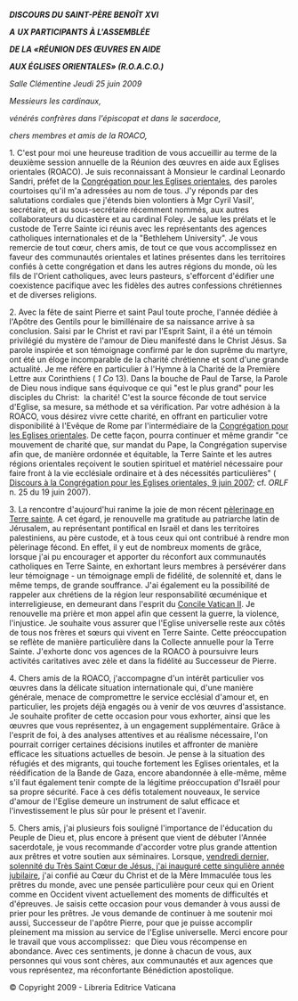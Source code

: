 ***DISCOURS DU SAINT-PÈRE BENOÎT XVI***

***A** **UX PARTICIPANTS À L'ASSEMBLÉE***

***DE LA «RÉUNION DES ŒUVRES EN AIDE***

***AUX ÉGLISES ORIENTALES» (R.O.A.C.O.)***

*Salle Clémentine* *Jeudi 25 juin 2009*

*Messieurs les cardinaux,*

*vénérés confrères dans l'épiscopat et dans le sacerdoce,*

*chers membres et amis de la ROACO,*

1. C'est pour moi une heureuse tradition de vous accueillir au terme de la deuxième session annuelle de la Réunion des œuvres en aide aux Eglises orientales (ROACO). Je suis reconnaissant à Monsieur le cardinal Leonardo Sandri, préfet de la [Congrégation pour les Eglises orientales](http://www.vatican.va/roman_curia/congregations/orientchurch/index_fr.htm), des paroles courtoises qu'il m'a adressées au nom de tous. J'y réponds par des salutations cordiales que j'étends bien volontiers à Mgr Cyril Vasil', secrétaire, et au sous-secrétaire récemment nommés, aux autres collaborateurs du dicastère et au cardinal Foley. Je salue les prélats et le custode de Terre Sainte ici réunis avec les représentants des agences catholiques internationales et de la "Bethlehem University". Je vous remercie de tout cœur, chers amis, de tout ce que vous accomplissez en faveur des communautés orientales et latines présentes dans les territoires confiés à cette congrégation et dans les autres régions du monde, où les fils de l'Orient catholiques, avec leurs pasteurs, s'efforcent d'édifier une coexistence pacifique avec les fidèles des autres confessions chrétiennes et de diverses religions.

2. Avec la fête de saint Pierre et saint Paul toute proche, l'année dédiée à l'Apôtre des Gentils pour le bimillénaire de sa naissance arrive à sa conclusion. Saisi par le Christ et ravi par l'Esprit Saint, il a été un témoin privilégié du mystère de l'amour de Dieu manifesté dans le Christ Jésus. Sa parole inspirée et son témoignage confirmé par le don suprême du martyre, ont été un éloge incomparable de la charité chrétienne et sont d'une grande actualité. Je me réfère en particulier à l'Hymne à la Charité de la Première Lettre aux Corinthiens ( *1 Co* 13). Dans la bouche de Paul de Tarse, la Parole de Dieu nous indique sans équivoque ce qui "est le plus grand" pour les disciples du Christ:  la charité! C'est la source féconde de tout service d'Eglise, sa mesure, sa méthode et sa vérification. Par votre adhésion à la ROACO, vous désirez vivre cette charité, en offrant en particulier votre disponibilité à l'Evêque de Rome par l'intermédiaire de la [Congrégation pour les Eglises orientales](http://www.vatican.va/roman_curia/congregations/orientchurch/index_fr.htm). De cette façon, pourra continuer et même grandir "ce mouvement de charité que, sur mandat du Pape, la Congrégation supervise afin que, de manière ordonnée et équitable, la Terre Sainte et les autres régions orientales reçoivent le soutien spirituel et matériel nécessaire pour faire front à la vie ecclésiale ordinaire et à des nécessités particulières" ( [Discours à la Congrégation pour les Eglises orientales, 9 juin 2007](/content/benedict-xvi/fr/speeches/2007/june/documents/hf_ben-xvi_spe_20070609_congr-orientchurch.html); cf. *ORLF* n. 25 du 19 juin 2007).

3. La rencontre d'aujourd'hui ranime la joie de mon récent [pèlerinage en Terre sainte](/content/benedict-xvi/fr/travels/2009/index_holy-land.html). A cet égard, je renouvelle ma gratitude au patriarche latin de Jérusalem, au représentant pontifical en Israël et dans les territoires palestiniens, au père custode, et à tous ceux qui ont contribué à rendre mon pèlerinage fécond. En effet, il y eut de nombreux moments de grâce, lorsque j'ai pu encourager et apporter du réconfort aux communautés catholiques en Terre Sainte, en exhortant leurs membres à persévérer dans leur témoignage - un témoignage empli de fidélité, de solennité et, dans le même temps, de grande souffrance. J'ai également eu la possibilité de rappeler aux chrétiens de la région leur responsabilité œcuménique et interreligieuse, en demeurant dans l'esprit du [Concile Vatican II](http://www.vatican.va/archive/hist_councils/ii_vatican_council/index_fr.htm). Je renouvelle ma prière et mon appel afin que cessent la guerre, la violence, l'injustice. Je souhaite vous assurer que l'Eglise universelle reste aux côtés de tous nos frères et sœurs qui vivent en Terre Sainte. Cette préoccupation se reflète de manière particulière dans la Collecte annuelle pour la Terre Sainte. J'exhorte donc vos agences de la ROACO à poursuivre leurs activités caritatives avec zèle et dans la fidélité au Successeur de Pierre.

4. Chers amis de la ROACO, j'accompagne d'un intérêt particulier vos œuvres dans la délicate situation internationale qui, d'une manière générale, menace de compromettre le service ecclésial d'amour et, en particulier, les projets déjà engagés ou à venir de vos œuvres d'assistance. Je souhaite profiter de cette occasion pour vous exhorter, ainsi que les œuvres que vous représentez, à un engagement supplémentaire. Grâce à l'esprit de foi, à des analyses attentives et au réalisme nécessaire, l'on pourrait corriger certaines décisions inutiles et affronter de manière efficace les situations actuelles de besoin. Je pense à la situation des réfugiés et des migrants, qui touche fortement les Eglises orientales, et la réédification de la Bande de Gaza, encore abandonnée à elle-même, même s'il faut également tenir compte de la légitime préoccupation d'Israël pour sa propre sécurité. Face à ces défis totalement nouveaux, le service d'amour de l'Eglise demeure un instrument de salut efficace et l'investissement le plus sûr pour le présent et l'avenir.

5. Chers amis, j'ai plusieurs fois souligné l'importance de l'éducation du Peuple de Dieu et, plus encore à présent que vient de débuter l'Année sacerdotale, je vous recommande d'accorder votre plus grande attention aux prêtres et votre soutien aux séminaires. Lorsque, [vendredi dernier, solennité du Très Saint Cœur de Jésus, j'ai inauguré cette singulière année jubilaire](/content/benedict-xvi/fr/homilies/2009/documents/hf_ben-xvi_hom_20090619_anno-sac.html), j'ai confié au Cœur du Christ et de la Mère Immaculée tous les prêtres du monde, avec une pensée particulière pour ceux qui en Orient comme en Occident vivent actuellement des moments de difficultés et d'épreuves. Je saisis cette occasion pour vous demander à vous aussi de prier pour les prêtres. Je vous demande de continuer à me soutenir moi aussi, Successeur de l'apôtre Pierre, pour que je puisse accomplir pleinement ma mission au service de l'Eglise universelle. Merci encore pour le travail que vous accomplissez:  que Dieu vous récompense en abondance. Avec ces sentiments, je donne à chacun de vous, aux personnes qui vous sont chères, aux communautés et aux agences que vous représentez, ma réconfortante Bénédiction apostolique.

© Copyright 2009 - Libreria Editrice Vaticana